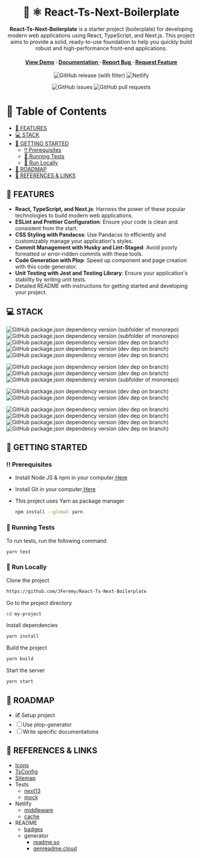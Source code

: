 <div align='center'>

<h1>🚀 ⚛️ React-Ts-Next-Boilerplate</h1>
<p><strong>React-Ts-Next-Boilerplate</strong> is a starter project (boilerplate) for developing modern web applications using React, TypeScript, and Next.js. This project aims to provide a solid, ready-to-use foundation to help you quickly build robust and high-performance front-end applications.</p>

<h4> <a href=https://react-ts-next-boilerplate.netlify.app/fr>View Demo</a> <span> · </span> <a href="https://github.com/JFeremy/React-Ts-Next-Boilerplate/blob/master/README.md"> Documentation </a> <span> · </span> <a href="https://github.com/JFeremy/React-Ts-Next-Boilerplate/issues"> Report Bug </a> <span> · </span> <a href="https://github.com/JFeremy/React-Ts-Next-Boilerplate/issues"> Request Feature </a> </h4>

![GitHub release (with filter)](https://img.shields.io/github/v/release/JFeremy/React-Ts-Next-Boilerplate?style=for-the-badge)
![Netlify](https://img.shields.io/netlify/5a037939-d25e-4d8f-975d-b241fbc4050d?style=for-the-badge&logo=netlify)

![GitHub issues](https://img.shields.io/github/issues/JFeremy/React-Ts-Next-Boilerplate?style=for-the-badge)
![GitHub pull requests](https://img.shields.io/github/issues-pr/JFeremy/React-Ts-Next-Boilerplate?style=for-the-badge)

</div>

# 📔 Table of Contents

- [🎯 FEATURES](#🎯-features)
- [💻 STACK](#💻-stack)
- [🧰 GETTING STARTED](#🧰-getting-started)
  - [‼️ Prerequisites](#‼️-prerequisites)
  - [🧪 Running Tests](#🧪-running-tests)
  - [🏃 Run Locally](#🏃-run-locally)
- [🧭 ROADMAP](#🧭-roadmap)
- [🔗 REFERENCES & LINKS](#🔗-references--links)

## 🎯 FEATURES

- **React, TypeScript, and Next.js**: Harness the power of these popular technologies to build modern web applications.
- **ESLint and Prettier Configuration**: Ensure your code is clean and consistent from the start.
- **CSS Styling with Pandacss**: Use Pandacss to efficiently and customizably manage your application's styles.
- **Commit Management with Husky and Lint-Staged**: Avoid poorly formatted or error-ridden commits with these tools.
- **Code Generation with Plop**: Speed up component and page creation with this code generator.
- **Unit Testing with Jest and Testing Library**: Ensure your application's stability by writing unit tests.
- Detailed README with instructions for getting started and developing your project.

## 💻 STACK

![GitHub package.json dependency version (subfolder of monorepo)](https://img.shields.io/github/package-json/dependency-version/JFeremy/React-Ts-Next-Boilerplate/react?style=for-the-badge&logo=react&labelColor=000000)
![GitHub package.json dependency version (subfolder of monorepo)](https://img.shields.io/github/package-json/dependency-version/JFeremy/React-Ts-Next-Boilerplate/next?style=for-the-badge&logo=nextdotjs&labelColor=000000)
![GitHub package.json dependency version (dev dep on branch)](https://img.shields.io/github/package-json/dependency-version/JFeremy/React-Ts-Next-Boilerplate/dev/typescript?style=for-the-badge&logo=typescript&labelColor=000000)
![GitHub package.json dependency version (dev dep on branch)](https://img.shields.io/github/package-json/dependency-version/JFeremy/React-Ts-Next-Boilerplate/dev/%40pandacss%2Fdev?style=for-the-badge&labelColor=000000)
![GitHub package.json dependency version (dev dep on branch)](https://img.shields.io/github/package-json/dependency-version/JFeremy/React-Ts-Next-Boilerplate/dev/next-sitemap?style=for-the-badge&labelColor=000000)

![GitHub package.json dependency version (dev dep on branch)](https://img.shields.io/github/package-json/dependency-version/JFeremy/React-Ts-Next-Boilerplate/dev/eslint?style=for-the-badge&logo=eslint&labelColor=000000)
![GitHub package.json dependency version (dev dep on branch)](https://img.shields.io/github/package-json/dependency-version/JFeremy/React-Ts-Next-Boilerplate/dev/prettier?style=for-the-badge&logo=prettier&labelColor=000000)
![GitHub package.json dependency version (subfolder of monorepo)](https://img.shields.io/github/package-json/dependency-version/JFeremy/React-Ts-Next-Boilerplate/postcss?style=for-the-badge&logo=postcss&labelColor=000000)

![GitHub package.json dependency version (dev dep on branch)](https://img.shields.io/github/package-json/dependency-version/JFeremy/React-Ts-Next-Boilerplate/dev/%40testing-library%2Freact?style=for-the-badge&logo=testinglibrary&labelColor=000000)
![GitHub package.json dependency version (dev dep on branch)](https://img.shields.io/github/package-json/dependency-version/JFeremy/React-Ts-Next-Boilerplate/dev/jest?style=for-the-badge&logo=jest&labelColor=000000)

![GitHub package.json dependency version (dev dep on branch)](https://img.shields.io/github/package-json/dependency-version/JFeremy/React-Ts-Next-Boilerplate/dev/semantic-release?style=for-the-badge&logo=semantic-release&labelColor=000000)
![GitHub package.json dependency version (dev dep on branch)](https://img.shields.io/github/package-json/dependency-version/JFeremy/React-Ts-Next-Boilerplate/dev/lint-staged?style=for-the-badge&labelColor=000000)
![GitHub package.json dependency version (dev dep on branch)](https://img.shields.io/github/package-json/dependency-version/JFeremy/React-Ts-Next-Boilerplate/dev/husky?style=for-the-badge&labelColor=000000)
![GitHub package.json dependency version (dev dep on branch)](https://img.shields.io/github/package-json/dependency-version/JFeremy/React-Ts-Next-Boilerplate/dev/%40commitlint%2Fcli?style=for-the-badge&logo=commitlint&labelColor=000000)

## 🧰 GETTING STARTED

### ‼️ Prerequisites

- Install Node JS & npm in your computer<a href="https://kinsta.com/blog/how-to-install-node-js/"> Here</a>

- Install Git in your computer<a href="https://github.com/git-guides/install-git"> Here</a>

- This project uses Yarn as package manager
  ```bash
  npm install --global yarn
  ```

### 🧪 Running Tests

To run tests, run the following command

```bash
yarn test
```

### 🏃 Run Locally

Clone the project

```bash
https://github.com/JFeremy/React-Ts-Next-Boilerplate
```

Go to the project directory

```bash
cd my-project
```

Install dependencies

```bash
yarn install
```

Build the project

```bash
yarn build
```

Start the server

```bash
yarn start
```

## 🧭 ROADMAP

- 🗹 Setup project
- ☐ Use plop-generator
- ☐ Write specific documentations

## 🔗 REFERENCES & LINKS

- [Icons](https://www.s-ings.com/typicons/)
- [TsConfig](https://www.typescriptlang.org/tsconfig)
- [Sitemap](https://github.com/iamvishnusankar/next-sitemap#readme)
- Tests
  - [next13](https://dev.to/peterlidee/-mocking-usesearchparams-and-userouter-with-jest-in-next-13-nextnavigation-15bd)
  - [mock](https://dev.to/peterlidee/how-to-mock-next-router-with-jest-3p6b)
- Netlify
  - [middleware](https://docs.netlify.com/integrations/frameworks/next-js/middleware/)
  - [cache](https://nextjs.org/docs/pages/building-your-application/deploying/ci-build-caching#netlify-ci)
- README
  - [badges](https://shields.io/badges/git-hub-release-with-filter)
  - generator
    - [readme.so](https://readme.so/fr)
    - [genreadme.cloud](https://www.genreadme.cloud/repo)

